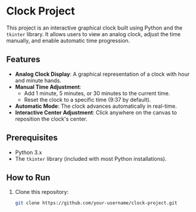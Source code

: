 # Clock Project

This project is an interactive graphical clock built using Python and the `tkinter` library. It allows users to view an analog clock, adjust the time manually, and enable automatic time progression.

## Features

- **Analog Clock Display**: A graphical representation of a clock with hour and minute hands.
- **Manual Time Adjustment**:
  - Add 1 minute, 5 minutes, or 30 minutes to the current time.
  - Reset the clock to a specific time (9:37 by default).
- **Automatic Mode**: The clock advances automatically in real-time.
- **Interactive Center Adjustment**: Click anywhere on the canvas to reposition the clock's center.

## Prerequisites

- Python 3.x
- The `tkinter` library (included with most Python installations).

## How to Run

1. Clone this repository:
   ```bash
   git clone https://github.com/your-username/clock-project.git
